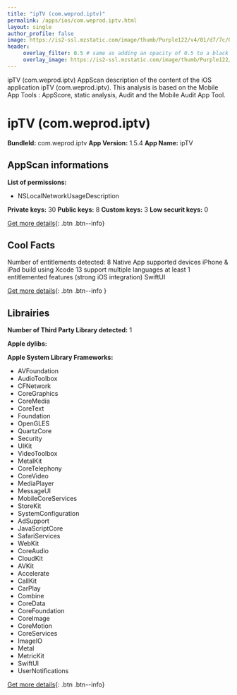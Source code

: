 ```yaml
---
title: "ipTV (com.weprod.iptv)"
permalink: /apps/ios/com.weprod.iptv.html
layout: single
author_profile: false
image: https://is2-ssl.mzstatic.com/image/thumb/Purple122/v4/01/d7/7c/01d77c64-02a5-d672-1f76-393b80cca339/AppIcon-0-1x_U007emarketing-0-7-0-85-220.png/512x512bb.jpg
header: 
     overlay_filter: 0.5 # same as adding an opacity of 0.5 to a black background
     overlay_image: https://is2-ssl.mzstatic.com/image/thumb/Purple122/v4/01/d7/7c/01d77c64-02a5-d672-1f76-393b80cca339/AppIcon-0-1x_U007emarketing-0-7-0-85-220.png/512x512bb.jpg
---
```

ipTV (com.weprod.iptv) AppScan description of the content of the iOS application ipTV (com.weprod.iptv). This analysis is based on the Mobile App Tools : AppScore, static analysis, Audit and the Mobile Audit App Tool.

# ipTV (com.weprod.iptv)

**BundleId:** com.weprod.iptv
**App Version:** 1.5.4
**App Name:** ipTV


## AppScan informations 

**List of permissions:** 
- NSLocalNetworkUsageDescription
  
  
**Private keys:** 30
**Public keys:** 8
**Custom keys:** 3
**Low securit keys:** 0
  
[Get more details](/pricing.html){: .btn .btn--info}

## Cool Facts

Number of entitlements detected: 8
Native App
supported devices iPhone & iPad
build using Xcode 13
support multiple languages
at least 1 entitlemented features (strong iOS integration)
SwiftUI
  
[Get more details](/pricing.html){: .btn .btn--info }

## Librairies 
**Number of Third Party Library detected:** 1


**Apple dylibs:**


**Apple System Library Frameworks:**
- AVFoundation
- AudioToolbox
- CFNetwork
- CoreGraphics
- CoreMedia
- CoreText
- Foundation
- OpenGLES
- QuartzCore
- Security
- UIKit
- VideoToolbox
- MetalKit
- CoreTelephony
- CoreVideo
- MediaPlayer
- MessageUI
- MobileCoreServices
- StoreKit
- SystemConfiguration
- AdSupport
- JavaScriptCore
- SafariServices
- WebKit
- CoreAudio
- CloudKit
- AVKit
- Accelerate
- CallKit
- CarPlay
- Combine
- CoreData
- CoreFoundation
- CoreImage
- CoreMotion
- CoreServices
- ImageIO
- Metal
- MetricKit
- SwiftUI
- UserNotifications


  
[Get more details](/pricing.html){: .btn .btn--info}

